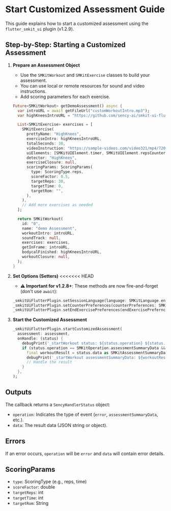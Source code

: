 # Start Customized Assessment Guide

This guide explains how to start a customized assessment using the `flutter_smkit_ui` plugin (v1.2.9).

## Step-by-Step: Starting a Customized Assessment

1. **Prepare an Assessment Object**
   - Use the `SMKitWorkout` and `SMKitExercise` classes to build your assessment.
   - You can use local or remote resources for sound and video instructions.
   - Add scoring parameters for each exercise.

   ```dart
   Future<SMKitWorkout> getDemoAssessment() async {
     var introURL = await getFileUrl("customWorkoutIntro.mp3");
     var highKneesIntroURL = "https://github.com/sency-ai/smkit-ui-flutter-demo/raw/main/HighKneesSound.mp3";

     List<SMKitExercise> exercises = [
       SMKitExercise(
         prettyName: "HighKnees",
         exerciseIntro: highKneesIntroURL,
         totalSeconds: 30,
         videoInstruction: "https://sample-videos.com/video321/mp4/720/big_buck_bunny_720p_1mb.mp4",
         uiElements: [SMKitUIElement.timer, SMKitUIElement.repsCounter],
         detector: "HighKnees",
         exerciseClosure: null,
         scoringParams: ScoringParams(
           type: ScoringType.reps,
           scoreFactor: 0.5,
           targetReps: 30,
           targetTime: 0,
           targetRom: "",
         ),
       ),
       // Add more exercises as needed
     ];

     return SMKitWorkout(
       id: "0",
       name: "demo Assessment",
       workoutIntro: introURL,
       soundTrack: null,
       exercises: exercises,
       getInFrame: introURL,
       bodycalFinished: highKneesIntroURL,
       workoutClosure: null,
     );
   }
   ```

2. **Set Options (Setters)**
<<<<<<< HEAD
   - **⚠️ Important for v1.2.8+**: These methods are now fire-and-forget (don't use `await`):
   ```dart
   _smkitUiFlutterPlugin.setSessionLanguage(language: SMKitLanguage.english);
   _smkitUiFlutterPlugin.setCounterPreferences(counterPreferences: SMKitCounterPreferences.perfectOnly);
   _smkitUiFlutterPlugin.setEndExercisePreferences(endExercisePrefernces: SMKitEndExercisePreferences.targetBased);
   ```

3. **Start the Customized Assessment**
   ```dart
   _smkitUiFlutterPlugin.startCustomizedAssessment(
     assessment: assessment,
     onHandle: (status) {
       debugPrint('_startWorkout status: ${status.operation} ${status.data}');
       if (status.operation == SMKitOperation.assessmentSummaryData && status.data != null) {
         final workoutResult = status.data as SMKitAssessmentSummaryData;
         debugPrint('_startWorkout assessmentSummaryData: ${workoutResult.toString()}');
         // Handle the result
       }
     },
   );
   ```

## Outputs

The callback returns a `SencyHandlerStatus` object:
- `operation`: Indicates the type of event (`error`, `assessmentSummaryData`, etc.).
- `data`: The result data (JSON string or object).

## Errors

If an error occurs, `operation` will be `error` and `data` will contain error details.

## ScoringParams

- `type`: ScoringType (e.g., reps, time)
- `scoreFactor`: double
- `targetReps`: int
- `targetTime`: int
- `targetRom`: String
